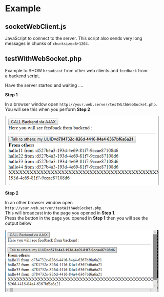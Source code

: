 
# Example


## socketWebClient.js

JavaScript to connect to the server.
This script also sends very long messages in chunks of `chunksize=6+1204`.  


## testWithWebSocket.php

Example to SHOW `broadcast` from other web clients and `feedback` from  
a backend script.

Have the server started and waiting ....

**Step 1**

In a browser window open `http://your.web.server/testWithWebSocket.php`.  
You will see this when you perform **Step 2**

![webApp](w1.png)

**Step 2**

In an other browser window open `http://your.web.server/testWithWebSocket.php`.  
This will broadcast into the page you opened  in **Step 1**.  
Press the button in the page you opened in **Step 1** then you will see the output below

![webApp](w2.png)

